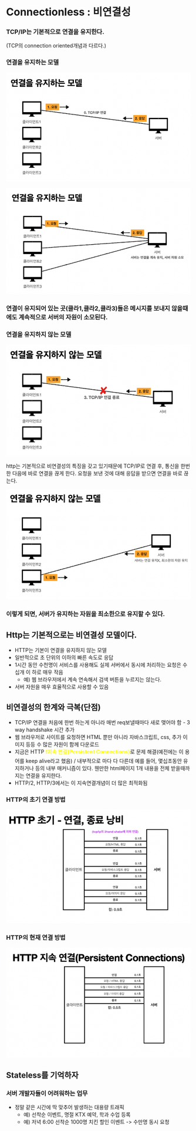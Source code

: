 # Connectionless : 비연결성

### TCP/IP는 기본적으로 연결을 유지한다.

(TCP의 connection oriented개념과 다르다.)

### 연결을 유지하는 모델

![image-20221017013648961](./images/1.png) 

![image-20221017013725805](./images/2.png) 

### 연결이 유지되어 있는 곳(클라1,클라2,클라3)들은 메시지를 보내지 않을때에도 계속적으로 서버의 자원이 소모된다.



### 연결을 유지하지 않는 모델

![image-20221017115549359](./images/3.png) 

http는 기본적으로 비연결성의 특징을 갖고 있기때문에 TCP/IP로 연결 후, 통신을 한번 한 다음에 바로 연결을 끊게 한다. 요청을 보낸 것에 대해 응답을 받으면 연결을 바로 끊는다. 

![image-20221017115607519](./images/4.png) 

### 이렇게 되면, 서버가 유지하는 자원을 최소한으로 유지할 수 있다.



## Http는 기본적으로는 비연결성 모델이다.

- HTTP는 기본이 연결을 유지하지 않는 모델
-  일반적으로 초 단위의 이하의 빠른 속도로 응답
- 1시간 동안 수천명이 서비스를 사용해도 실제 서버에서 동시에 처리하는 요청은 수십개 이 하로 매우 작음
  - 예) 웹 브라우저에서 계속 연속해서 검색 버튼을 누르지는 않는다. 
- 서버 자원을 매우 효율적으로 사용할 수 있음



## 비연결성의 한계와 극복(단점)

- TCP/IP 연결을 처음에 한번 하는게 아니라 매번 req보낼때마다 새로 맺어야 함 - 3 way handshake 시간 추가
- 웹 브라우저로 사이트를 요청하면 HTML 뿐만 아니라 자바스크립트, css, 추가 이미지 등등 수 많은 자원이 함께 다운로드
- 지금은 HTTP <span style="color:yellow">**❗️지속 연결(Persistent Connections)**</span>로 문제 해결(예전에는 이 용어를 keep alive라고 했음)  / 내부적으로 마다 다 다른데 예를 들어, 몇십초동안 유지하거나 등의 내부 매커니즘이 있다. 웬만한 html페이지 1개 내용을 전체 받을때까지는 연결을 유지한다.
- HTTP/2, HTTP/3에서는 이 지속연결개념이 더 많은 최적화됨



### HTTP의 초기 연결 방법

![image-20221017120523826](./images/5.png) 

### HTTP의 현재 연결 방법

![image-20221017120605366](./images/6.png) 

 

## Stateless를 기억하자

###  서버 개발자들이 어려워하는 업무

- 정말 같은 시간에 딱 맞추어 발생하는 대용량 트래픽
  - 예) 선착순 이벤트, 명절 KTX 예약, 학과 수업 등록
  - 예) 저녁 6:00 선착순 1000명 치킨 할인 이벤트 -> 수만명 동시 요청



